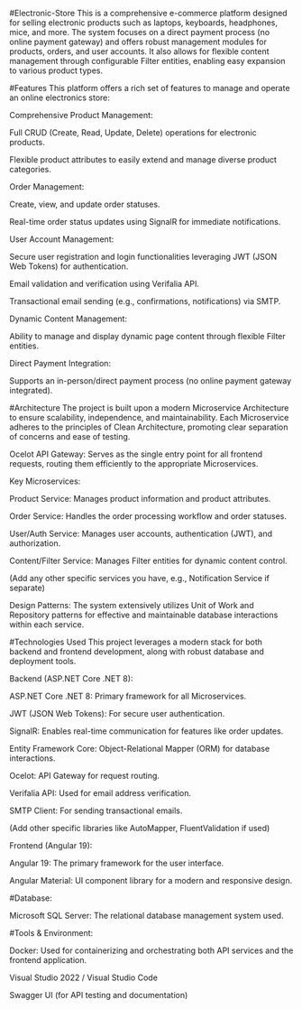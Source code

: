#Electronic-Store
This is a comprehensive e-commerce platform designed for selling electronic products such as laptops, keyboards, headphones, mice, and more. The system focuses on a direct payment process (no online payment gateway) and offers robust management modules for products, orders, and user accounts. It also allows for flexible content management through configurable Filter entities, enabling easy expansion to various product types.

#Features
This platform offers a rich set of features to manage and operate an online electronics store:

Comprehensive Product Management:

Full CRUD (Create, Read, Update, Delete) operations for electronic products.

Flexible product attributes to easily extend and manage diverse product categories.

Order Management:

Create, view, and update order statuses.

Real-time order status updates using SignalR for immediate notifications.

User Account Management:

Secure user registration and login functionalities leveraging JWT (JSON Web Tokens) for authentication.

Email validation and verification using Verifalia API.

Transactional email sending (e.g., confirmations, notifications) via SMTP.

Dynamic Content Management:

Ability to manage and display dynamic page content through flexible Filter entities.

Direct Payment Integration:

Supports an in-person/direct payment process (no online payment gateway integrated).

#Architecture
The project is built upon a modern Microservice Architecture to ensure scalability, independence, and maintainability. Each Microservice adheres to the principles of Clean Architecture, promoting clear separation of concerns and ease of testing.

Ocelot API Gateway: Serves as the single entry point for all frontend requests, routing them efficiently to the appropriate Microservices.

Key Microservices:

Product Service: Manages product information and product attributes.

Order Service: Handles the order processing workflow and order statuses.

User/Auth Service: Manages user accounts, authentication (JWT), and authorization.

Content/Filter Service: Manages Filter entities for dynamic content control.

(Add any other specific services you have, e.g., Notification Service if separate)

Design Patterns: The system extensively utilizes Unit of Work and Repository patterns for effective and maintainable database interactions within each service.

#Technologies Used
This project leverages a modern stack for both backend and frontend development, along with robust database and deployment tools.

Backend (ASP.NET Core .NET 8):

ASP.NET Core .NET 8: Primary framework for all Microservices.

JWT (JSON Web Tokens): For secure user authentication.

SignalR: Enables real-time communication for features like order updates.

Entity Framework Core: Object-Relational Mapper (ORM) for database interactions.

Ocelot: API Gateway for request routing.

Verifalia API: Used for email address verification.

SMTP Client: For sending transactional emails.

(Add other specific libraries like AutoMapper, FluentValidation if used)

Frontend (Angular 19):

Angular 19: The primary framework for the user interface.

Angular Material: UI component library for a modern and responsive design.

#Database:

Microsoft SQL Server: The relational database management system used.

#Tools & Environment:

Docker: Used for containerizing and orchestrating both API services and the frontend application.

Visual Studio 2022 / Visual Studio Code

Swagger UI (for API testing and documentation)
